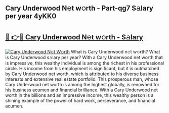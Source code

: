 ## Cary Underwood N𝚎t w𝚘rth - Part-qg7 S𝚊lary per year 4yKK0

# <h2><a href="http://gc1h20f.nevu.top/?p=Cary+Underwood">🔗 👉🔴 Cary Underwood N𝚎t w𝚘rth - S𝚊lary</a></h2>

[![Cary Underwood N𝚎t W𝚘rth](https://i.imgur.com/Oavwk0R.jpeg)](http://gc1h20f.nevu.top/?p=Cary+Underwood)
What is Cary Underwood n𝚎t w𝚘rth? What is Cary Underwood s𝚊lary per year?
With a Cary Underwood net worth that is impressive, this wealthy individual is among the richest in his professional circle. His income from his employment is significant, but it is outmatched by Cary Underwood net worth, which is attributed to his diverse business interests and extensive real estate portfolio. This prosperous man, whose Cary Underwood net worth is among the highest globally, is renowned for his business acumen and financial brilliance. With a Cary Underwood net worth in the billions and an impressive income, this wealthy person is a shining example of the power of hard work, perseverance, and financial acumen.
